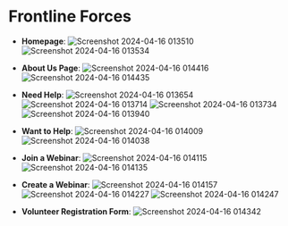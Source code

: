 # Frontline Forces

- **Homepage**:
![Screenshot 2024-04-16 013510](https://github.com/anvita-kumar30/FrontlineForces/assets/109106936/06c3a854-12e4-498e-b498-6c004b87246d)
![Screenshot 2024-04-16 013534](https://github.com/anvita-kumar30/FrontlineForces/assets/109106936/2b845f0f-fb28-4d06-89b5-97e9e6f5c275)

- **About Us Page**:
![Screenshot 2024-04-16 014416](https://github.com/anvita-kumar30/FrontlineForces/assets/109106936/d793fb5e-f46d-46bb-a7a2-ff88d6c14a41)
![Screenshot 2024-04-16 014435](https://github.com/anvita-kumar30/FrontlineForces/assets/109106936/14d9af2b-5c36-4280-b5e8-108f9f14fc2c)

- **Need Help**:
![Screenshot 2024-04-16 013654](https://github.com/anvita-kumar30/FrontlineForces/assets/109106936/33706f0b-7e66-4afd-9058-6a9434f90d69)
![Screenshot 2024-04-16 013714](https://github.com/anvita-kumar30/FrontlineForces/assets/109106936/ac98ff26-d21a-458c-9372-3b330706b56c)
![Screenshot 2024-04-16 013734](https://github.com/anvita-kumar30/FrontlineForces/assets/109106936/04960303-d412-4c8c-90c9-6da472715893)
![Screenshot 2024-04-16 013940](https://github.com/anvita-kumar30/FrontlineForces/assets/109106936/0b03d056-e082-49f3-bf33-9a5dcf34c523)

- **Want to Help**:
![Screenshot 2024-04-16 014009](https://github.com/anvita-kumar30/FrontlineForces/assets/109106936/22a3ba67-bfeb-4646-bdc8-c1642369338f)
![Screenshot 2024-04-16 014038](https://github.com/anvita-kumar30/FrontlineForces/assets/109106936/5587ead2-4335-447e-9678-389cf8a1956c)

- **Join a Webinar**:
![Screenshot 2024-04-16 014115](https://github.com/anvita-kumar30/FrontlineForces/assets/109106936/dbe60da2-0608-4f35-b91e-6873316bb065)
![Screenshot 2024-04-16 014135](https://github.com/anvita-kumar30/FrontlineForces/assets/109106936/e8124fe2-b311-4ffa-9c9e-51c590a32fae)

- **Create a Webinar**:
![Screenshot 2024-04-16 014157](https://github.com/anvita-kumar30/FrontlineForces/assets/109106936/4d3ebb3f-4651-415c-8f0e-3201a0571a7c)
![Screenshot 2024-04-16 014227](https://github.com/anvita-kumar30/FrontlineForces/assets/109106936/132e210a-4a89-4eb3-a493-e70516f6eeed)
![Screenshot 2024-04-16 014247](https://github.com/anvita-kumar30/FrontlineForces/assets/109106936/08c5f485-f4fe-4b3b-b4bc-d59573134800)

- **Volunteer Registration Form**:
![Screenshot 2024-04-16 014342](https://github.com/anvita-kumar30/FrontlineForces/assets/109106936/305f27d1-9378-4250-aec4-1d01df61a516)
